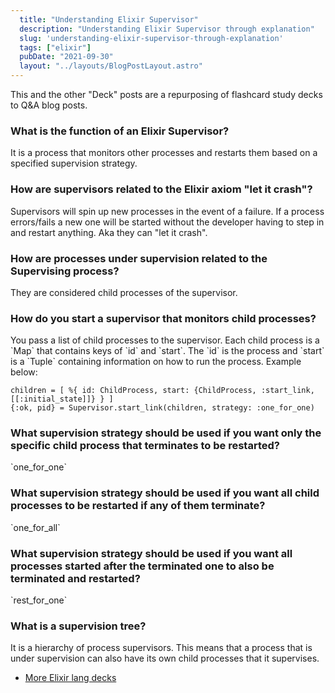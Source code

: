 ```yaml
---
  title: "Understanding Elixir Supervisor"
  description: "Understanding Elixir Supervisor through explanation"
  slug: 'understanding-elixir-supervisor-through-explanation'
  tags: ["elixir"]
  pubDate: "2021-09-30"
  layout: "../layouts/BlogPostLayout.astro"
---
```


This and the other "Deck" posts are a repurposing of flashcard study decks to Q&A blog posts. 

<h3>What is the function of an Elixir Supervisor?</h3>
It is a process that monitors other processes and restarts them based on a specified supervision strategy.


<h3>How are supervisors related to the Elixir axiom "let it crash"?</h3>
Supervisors will spin up new processes in the event of a failure. If a process errors/fails a new one will be started without the developer having to step in and restart anything. Aka they can "let it crash".


<h3>How are processes under supervision related to the Supervising process?</h3>
They are considered child processes of the supervisor.


<h3>How do you start a supervisor that monitors child processes?</h3>
You pass a list of child processes to the supervisor. Each child process is a `Map` that contains keys of `id` and `start`. The `id` is the process and `start` is a `Tuple` containing information on how to run the process. Example below: 

```
children = [ %{ id: ChildProcess, start: {ChildProcess, :start_link, [[:initial_state]]} } ] 
{:ok, pid} = Supervisor.start_link(children, strategy: :one_for_one)
```


<h3>What supervision strategy should be used if you want only the specific child process that terminates to be restarted?</h3>
`one_for_one`


<h3>What supervision strategy should be used if you want all child processes to be restarted if any of them terminate?</h3>
`one_for_all`


<h3>What supervision strategy should be used if you want all processes started after the terminated one to also be terminated and restarted?</h3>
`rest_for_one`


<h3>What is a supervision tree?</h3>
It is a hierarchy of process supervisors. This means that a process that is under supervision can also have its own child processes that it supervises.

- [More Elixir lang decks](https://tinytechtuts.com/tags/elixir-deck)
